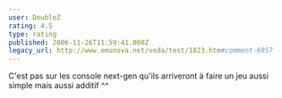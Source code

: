 ```yaml
---
user: DoubleZ
rating: 4.5
type: rating
published: 2006-11-26T11:59:41.000Z
legacy_url: http://www.emunova.net/veda/test/1823.htm#comment-6957
---
```

C'est pas sur les console next-gen qu'ils arriveront à faire un jeu aussi simple mais aussi additif ^^